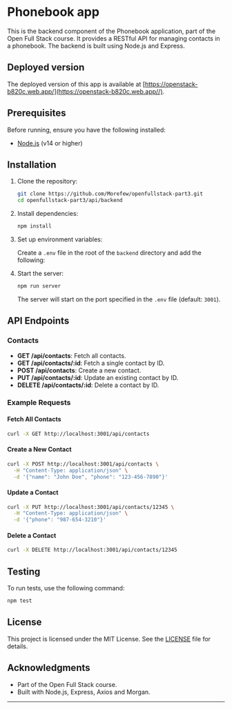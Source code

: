 # Phonebook app

This is the backend component of the Phonebook application, part of the Open
Full Stack course. It provides a RESTful API for managing contacts in a phonebook. The backend is built using Node.js and Express.

## Deployed version

The deployed version of this app is available at [https://openstack-b820c.web.app/](https://openstack-b820c.web.app//).

## Prerequisites

Before running, ensure you have the following installed:

- [Node.js](https://nodejs.org/) (v14 or higher)

## Installation

1. Clone the repository:

   ```bash
   git clone https://github.com/Morefew/openfullstack-part3.git
   cd openfullstack-part3/api/backend
   ```

2. Install dependencies:

   ```bash
   npm install
   ```

3. Set up environment variables:

   Create a `.env` file in the root of the `backend` directory and add the following:


4. Start the server:

   ```bash
   npm run server
   ```

   The server will start on the port specified in the `.env` file (default: `3001`).

## API Endpoints

### Contacts

- **GET /api/contacts**: Fetch all contacts.
- **GET /api/contacts/:id**: Fetch a single contact by ID.
- **POST /api/contacts**: Create a new contact.
- **PUT /api/contacts/:id**: Update an existing contact by ID.
- **DELETE /api/contacts/:id**: Delete a contact by ID.

### Example Requests

#### Fetch All Contacts

```bash
curl -X GET http://localhost:3001/api/contacts
```

#### Create a New Contact

```bash
curl -X POST http://localhost:3001/api/contacts \
  -H "Content-Type: application/json" \
  -d '{"name": "John Doe", "phone": "123-456-7890"}'
```

#### Update a Contact

```bash
curl -X PUT http://localhost:3001/api/contacts/12345 \
  -H "Content-Type: application/json" \
  -d '{"phone": "987-654-3210"}'
```

#### Delete a Contact

```bash
curl -X DELETE http://localhost:3001/api/contacts/12345
```

## Testing

To run tests, use the following command:

```bash
npm test
```

## License

This project is licensed under the MIT License. See the [LICENSE](LICENSE) file for details.

## Acknowledgments

- Part of the Open Full Stack course.
- Built with Node.js, Express, Axios and Morgan.

---